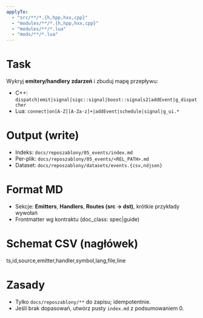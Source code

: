 ```yaml
---
applyTo:
  - "src/**/*.{h,hpp,hxx,cpp}"
  - "modules/**/*.{h,hpp,hxx,cpp}"
  - "modules/**/*.lua"
  - "mods/**/*.lua"
---
```

# Task
Wykryj **emitery/handlery zdarzeń** i zbuduj mapę przepływu:
- C++: `dispatch|emit|signal|sigc::signal|boost::signals2|addEvent|g_dispatcher`
- Lua: `connect|on[A-Z][A-Za-z]+|addEvent|schedule|signal|g_ui.*`

# Output (write)
- Indeks: `docs/reposzablony/05_events/index.md`
- Per-plik: `docs/reposzablony/05_events/<REL_PATH>.md`
- Dataset: `docs/reposzablony/datasets/events.{csv,ndjson}`

# Format MD
- Sekcje: **Emitters**, **Handlers**, **Routes (src → dst)**, krótkie przykłady wywołań
- Frontmatter wg kontraktu (doc_class: spec|guide)

# Schemat CSV (nagłówek)
ts,id,source,emitter,handler,symbol,lang,file,line

# Zasady
- Tylko `docs/reposzablony/**` do zapisu; idempotentnie.
- Jeśli brak dopasowań, utwórz pusty `index.md` z podsumowaniem 0.
